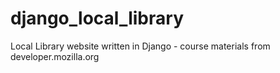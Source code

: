 # django_local_library
Local Library website written in Django - course materials from developer.mozilla.org
